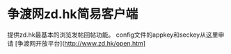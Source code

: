 # 争渡网zd.hk简易客户端

  提供zd.hk最基本的浏览发帖回帖功能。 
  config文件的appkey和seckey从这里申请
[争渡网开放平台](http://www.zd.hk/open.htm]
